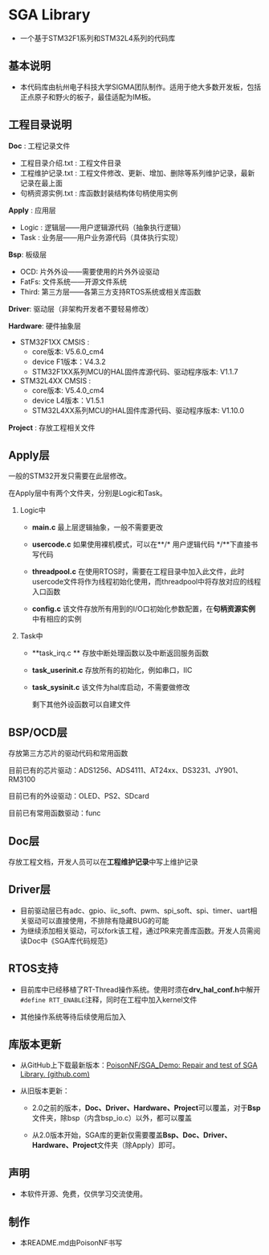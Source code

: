 # SGA Library

- 一个基于STM32F1系列和STM32L4系列的代码库

## 基本说明

- 本代码库由杭州电子科技大学SIGMA团队制作。适用于绝大多数开发板，包括正点原子和野火的板子，最佳适配为IM板。

## 工程目录说明

**Doc** : 工程记录文件

- 工程目录介绍.txt : 	工程文件目录
- 工程维护记录.txt :     工程文件修改、更新、增加、删除等系列维护记录，最新记录在最上面
- 句柄资源实例.txt :     库函数封装结构体句柄使用实例

**Apply** : 应用层

- Logic :    逻辑层——用户逻辑源代码（抽象执行逻辑）
- Task  :    业务层——用户业务源代码（具体执行实现）

**Bsp**: 板级层

- OCD:      片外外设——需要使用的片外外设驱动
- FatFs:     文件系统——开源文件系统
- Third:      第三方层——各第三方支持RTOS系统或相关库函数

**Driver**: 驱动层（非架构开发者不要轻易修改）

**Hardware**: 硬件抽象层

- STM32F1XX
    CMSIS : 
    - core版本: V5.6.0_cm4
    - device F1版本：V4.3.2 
    - STM32F1XX系列MCU的HAL固件库源代码、驱动程序版本: V1.1.7
- STM32L4XX
    CMSIS : 
    - core版本: V5.4.0_cm4
    - device L4版本：V1.5.1
    - STM32L4XX系列MCU的HAL固件库源代码、驱动程序版本: V1.10.0 

**Project**		: 存放工程相关文件


## Apply层

一般的STM32开发只需要在此层修改。

在Apply层中有两个文件夹，分别是Logic和Task。

1. Logic中

    - **main.c**  		    最上层逻辑抽象，一般不需要更改

    - **usercode.c**      如果使用裸机模式，可以在**/* 用户逻辑代码 */**下直接书写代码

    - **threadpool.c**   在使用RTOS时，需要在工程目录中加入此文件，此时usercode文件将作为线程初始化使用，而threadpool中将存放对应的线程入口函数
    
    - **config.c**           该文件存放所有用到的I/O口初始化参数配置，在**句柄资源实例**中有相应的实例
    
2. Task中
    - **task_irq.c **          存放中断处理函数以及中断返回服务函数
    
    - **task_userinit.c** 存放所有的初始化，例如串口，IIC
    
    - **task_sysinit.c**    该文件为hal库启动，不需要做修改
    
        剩下其他外设函数可以自建文件
## BSP/OCD层

存放第三方芯片的驱动代码和常用函数

目前已有的芯片驱动：ADS1256、ADS4111、AT24xx、DS3231、JY901、RM3100

目前已有的外设驱动：OLED、PS2、SDcard

目前已有常用函数驱动：func

## Doc层

存放工程文档，开发人员可以在**工程维护记录**中写上维护记录

## Driver层

- 目前驱动层已有adc、gpio、iic_soft、pwm、spi_soft、spi、timer、uart相关驱动可以直接使用，不排除有隐藏BUG的可能
- 为继续添加相关驱动，可以fork该工程，通过PR来完善库函数。开发人员需阅读Doc中《SGA库代码规范》

## RTOS支持

- 目前库中已经移植了RT-Thread操作系统。使用时须在**drv_hal_conf.h**中解开`#define RTT_ENABLE`注释，同时在工程中加入kernel文件

- 其他操作系统等待后续使用后加入

## 库版本更新

- 从GitHub上下载最新版本：[PoisonNF/SGA_Demo: Repair and test of SGA Library. (github.com)](https://github.com/PoisonNF/SGA_Demo)

- 从旧版本更新：

    - 2.0之前的版本，**Doc、Driver、Hardware、Project**可以覆盖，对于**Bsp**文件夹，除bsp（内含bsp_io.c）以外，都可以覆盖

    - 从2.0版本开始，SGA库的更新仅需要覆盖**Bsp、Doc、Driver、Hardware、Project**文件夹（除Apply）即可。

## 声明

- 本软件开源、免费，仅供学习交流使用。

## 制作

- 本README.md由PoisonNF书写
